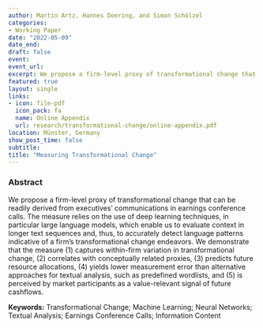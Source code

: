 ```yaml
---
author: Martin Artz, Hannes Doering, and Simon Schölzel
categories:
- Working Paper
date: "2022-05-09"
date_end:
draft: false
event: 
event_url: 
excerpt: We propose a firm-level proxy of transformational change that can be readily derived from executives’ communications in earnings conference calls.
featured: true
layout: single
links:
- icon: file-pdf
  icon_pack: fa
  name: Online Appendix
  url: research/transformational-change/online-appendix.pdf
location: Münster, Germany
show_post_time: false
subtitle: 
title: "Measuring Transformational Change"
---
```


### Abstract

We propose a firm-level proxy of transformational change that can be readily derived from executives’ communications in earnings conference calls. The measure relies on the use of deep learning techniques, in particular large language models, which enable us to evaluate context in longer text sequences and, thus, to accurately detect language patterns indicative of a firm’s transformational change endeavors. We demonstrate that the measure (1) captures within-firm variation in transformational change, (2) correlates with conceptually related proxies, (3) predicts future resource allocations, (4) yields lower measurement error than alternative approaches for textual analysis, such as predefined wordlists, and (5) is perceived by market participants as a value-relevant signal of future cashflows. 

**Keywords:** Transformational Change; Machine Learning; Neural Networks; Textual Analysis; Earnings Conference Calls; Information Content


